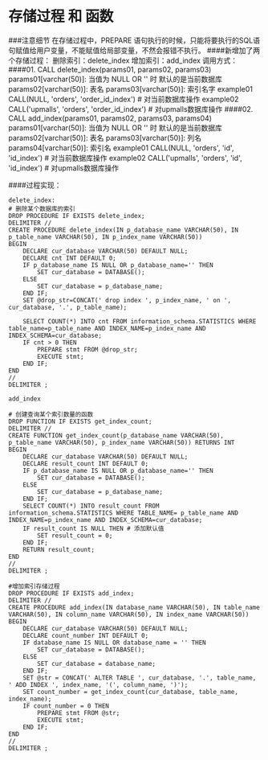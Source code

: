 # 存储过程 和 函数
###注意细节
在存储过程中，PREPARE 语句执行的时候，只能将要执行的SQL语句赋值给用户变量，不能赋值给局部变量，不然会报错不执行。
####新增加了两个存储过程：
删除索引：delete_index
增加索引：add_index
调用方式：
####01. CALL delete_index(params01, params02, params03)
			params01[varchar(50)]: 当值为 NULL OR '' 时 默认的是当前数据库
			params02[varchar(50)]: 表名
			params03[varchar(50)]: 索引名字
		example01 CALL(NULL, 'orders', 'order_id_index') # 对当前数据库操作
		example02 CALL('upmalls', 'orders', 'order_id_index') # 对upmalls数据库操作
####02. CALL add_index(params01, params02, params03, params04)
		  	params01[varchar(50)]: 当值为 NULL OR '' 时 默认的是当前数据库
		  	params02[varchar(50)]: 表名
		  	params03[varchar(50)]: 列名
		  	params04[varchar(50)]: 索引名
		 example01 CALL(NULL, 'orders', 'id', 'id_index') # 对当前数据库操作
		 example02 CALL('upmalls', 'orders', 'id', 'id_index') # 对upmalls数据库操作

####过程实现：
```
delete_index:
# 删除某个数据库的索引
DROP PROCEDURE IF EXISTS delete_index;
DELIMITER //
CREATE PROCEDURE delete_index(IN p_database_name VARCHAR(50), IN p_table_name VARCHAR(50), IN p_index_name VARCHAR(50))
BEGIN
	DECLARE cur_database VARCHAR(50) DEFAULT NULL;
	DECLARE cnt INT DEFAULT 0;
	IF p_database_name IS NULL OR p_database_name='' THEN
		SET cur_database = DATABASE();
	ELSE
		SET cur_database = p_database_name;
	END IF;
	SET @drop_str=CONCAT(' drop index ', p_index_name, ' on ', cur_database, '.', p_table_name);
 
	SELECT COUNT(*) INTO cnt FROM information_schema.STATISTICS WHERE table_name=p_table_name AND INDEX_NAME=p_index_name AND INDEX_SCHEMA=cur_database;
	IF cnt > 0 THEN
		PREPARE stmt FROM @drop_str;
		EXECUTE stmt;
	END IF;
END
//
DELIMITER ;

add_index

# 创建查询某个索引数量的函数
DROP FUNCTION IF EXISTS get_index_count;
DELIMITER //
CREATE FUNCTION get_index_count(p_database_name VARCHAR(50), p_table_name VARCHAR(50), p_index_name VARCHAR(50)) RETURNS INT
BEGIN
	DECLARE cur_database VARCHAR(50) DEFAULT NULL;
	DECLARE result_count INT DEFAULT 0;
	IF p_database_name IS NULL OR p_database_name='' THEN
		SET cur_database = DATABASE();
	ELSE
		SET cur_database = p_database_name;
	END IF;
	SELECT COUNT(*) INTO result_count FROM information_schema.STATISTICS WHERE TABLE_NAME= p_table_name AND INDEX_NAME=p_index_name AND INDEX_SCHEMA=cur_database;
	IF result_count IS NULL THEN # 添加默认值
		SET result_count = 0;
	END IF;
	RETURN result_count;
END
//
DELIMITER ;

#增加索引存储过程
DROP PROCEDURE IF EXISTS add_index;
DELIMITER //
CREATE PROCEDURE add_index(IN database_name VARCHAR(50), IN table_name VARCHAR(50), IN column_name VARCHAR(50), IN index_name VARCHAR(50))
BEGIN
	DECLARE cur_database VARCHAR(50) DEFAULT NULL;
	DECLARE count_number INT DEFAULT 0;
	IF database_name IS NULL OR database_name = '' THEN
		SET cur_database = DATABASE();
	ELSE
		SET cur_database = database_name;
	END IF;
	SET @str = CONCAT(' ALTER TABLE ', cur_database, '.', table_name, ' ADD INDEX ', index_name, '(', column_name, ')');
	SET count_number = get_index_count(cur_database, table_name, index_name);
	IF count_number = 0 THEN
		PREPARE stmt FROM @str;
		EXECUTE stmt;
	END IF;
END
//
DELIMITER ;
```
